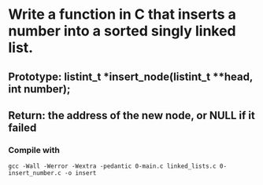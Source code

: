 # Write a function in C that inserts a number into a sorted singly linked list.

## Prototype: listint_t *insert_node(listint_t **head, int number);
## Return: the address of the new node, or NULL if it failed

### Compile with 
`gcc -Wall -Werror -Wextra -pedantic 0-main.c linked_lists.c 0-insert_number.c -o insert`